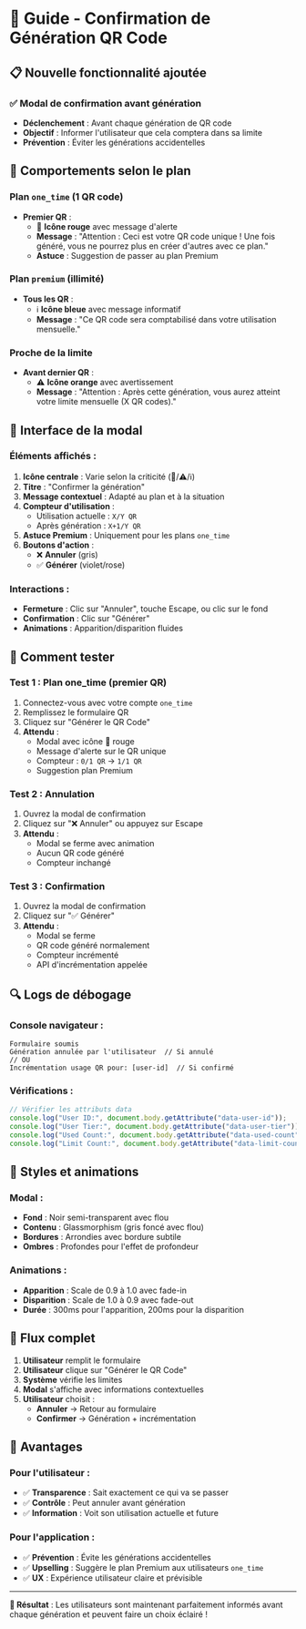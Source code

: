# 🔔 Guide - Confirmation de Génération QR Code

## 📋 Nouvelle fonctionnalité ajoutée

### ✅ **Modal de confirmation avant génération**

- **Déclenchement** : Avant chaque génération de QR code
- **Objectif** : Informer l'utilisateur que cela comptera dans sa limite
- **Prévention** : Éviter les générations accidentelles

## 🎯 **Comportements selon le plan**

### **Plan `one_time` (1 QR code)**

- **Premier QR** :
  - 🚨 **Icône rouge** avec message d'alerte
  - **Message** : "Attention : Ceci est votre QR code unique ! Une fois généré, vous ne pourrez plus en créer d'autres avec ce plan."
  - **Astuce** : Suggestion de passer au plan Premium

### **Plan `premium` (illimité)**

- **Tous les QR** :
  - ℹ️ **Icône bleue** avec message informatif
  - **Message** : "Ce QR code sera comptabilisé dans votre utilisation mensuelle."

### **Proche de la limite**

- **Avant dernier QR** :
  - ⚠️ **Icône orange** avec avertissement
  - **Message** : "Attention : Après cette génération, vous aurez atteint votre limite mensuelle (X QR codes)."

## 🎨 **Interface de la modal**

### **Éléments affichés** :

1. **Icône centrale** : Varie selon la criticité (🚨/⚠️/ℹ️)
2. **Titre** : "Confirmer la génération"
3. **Message contextuel** : Adapté au plan et à la situation
4. **Compteur d'utilisation** :
   - Utilisation actuelle : `X/Y QR`
   - Après génération : `X+1/Y QR`
5. **Astuce Premium** : Uniquement pour les plans `one_time`
6. **Boutons d'action** :
   - ❌ **Annuler** (gris)
   - ✅ **Générer** (violet/rose)

### **Interactions** :

- **Fermeture** : Clic sur "Annuler", touche Escape, ou clic sur le fond
- **Confirmation** : Clic sur "Générer"
- **Animations** : Apparition/disparition fluides

## 🧪 **Comment tester**

### **Test 1 : Plan one_time (premier QR)**

1. Connectez-vous avec votre compte `one_time`
2. Remplissez le formulaire QR
3. Cliquez sur "Générer le QR Code"
4. **Attendu** :
   - Modal avec icône 🚨 rouge
   - Message d'alerte sur le QR unique
   - Compteur : `0/1 QR` → `1/1 QR`
   - Suggestion plan Premium

### **Test 2 : Annulation**

1. Ouvrez la modal de confirmation
2. Cliquez sur "❌ Annuler" ou appuyez sur Escape
3. **Attendu** :
   - Modal se ferme avec animation
   - Aucun QR code généré
   - Compteur inchangé

### **Test 3 : Confirmation**

1. Ouvrez la modal de confirmation
2. Cliquez sur "✅ Générer"
3. **Attendu** :
   - Modal se ferme
   - QR code généré normalement
   - Compteur incrémenté
   - API d'incrémentation appelée

## 🔍 **Logs de débogage**

### **Console navigateur** :

```
Formulaire soumis
Génération annulée par l'utilisateur  // Si annulé
// OU
Incrémentation usage QR pour: [user-id]  // Si confirmé
```

### **Vérifications** :

```javascript
// Vérifier les attributs data
console.log("User ID:", document.body.getAttribute("data-user-id"));
console.log("User Tier:", document.body.getAttribute("data-user-tier"));
console.log("Used Count:", document.body.getAttribute("data-used-count"));
console.log("Limit Count:", document.body.getAttribute("data-limit-count"));
```

## 🎨 **Styles et animations**

### **Modal** :

- **Fond** : Noir semi-transparent avec flou
- **Contenu** : Glassmorphism (gris foncé avec flou)
- **Bordures** : Arrondies avec bordure subtile
- **Ombres** : Profondes pour l'effet de profondeur

### **Animations** :

- **Apparition** : Scale de 0.9 à 1.0 avec fade-in
- **Disparition** : Scale de 1.0 à 0.9 avec fade-out
- **Durée** : 300ms pour l'apparition, 200ms pour la disparition

## 🚀 **Flux complet**

1. **Utilisateur** remplit le formulaire
2. **Utilisateur** clique sur "Générer le QR Code"
3. **Système** vérifie les limites
4. **Modal** s'affiche avec informations contextuelles
5. **Utilisateur** choisit :
   - **Annuler** → Retour au formulaire
   - **Confirmer** → Génération + incrémentation

## 🎯 **Avantages**

### **Pour l'utilisateur** :

- ✅ **Transparence** : Sait exactement ce qui va se passer
- ✅ **Contrôle** : Peut annuler avant génération
- ✅ **Information** : Voit son utilisation actuelle et future

### **Pour l'application** :

- ✅ **Prévention** : Évite les générations accidentelles
- ✅ **Upselling** : Suggère le plan Premium aux utilisateurs `one_time`
- ✅ **UX** : Expérience utilisateur claire et prévisible

---

**🎉 Résultat** : Les utilisateurs sont maintenant parfaitement informés avant chaque génération et peuvent faire un choix éclairé !
